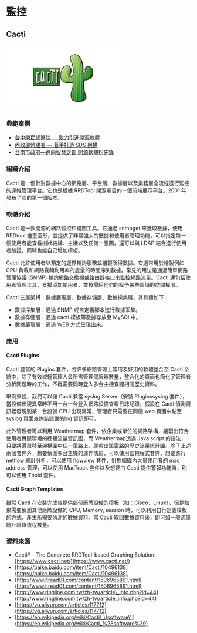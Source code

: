 # **監控**

## **Cacti**

![](/assets/cacti.jpg)

### 典範案例

* [台中榮民總醫院 — 致力引進開源軟體](//use-case/vghtc.md)
* [內政部營建署 — 著手打造 SDS 架構](/use-case/di-zhi-teng-yun-wang-yun-yong-duo-tao-kai-yuan-ruan-ti/ying-jian-shu-zhu-shou-da-zao-sds-jia-gou.md)
* [台南市政府—邁向智慧之都 開源軟體扮先鋒](/use-case/tai-nan-shi-zheng-fu-2014-mai-xiang-zhi-hui-zhi-du-kai-yuan-ruan-ti-ban-xian-feng.md)

### 組織介紹

Cacti 是一個針對數據中心的網路層、平台層、數據層以及業務層全流程進行監控的運維管理平台。它也是根據 RRDTool 開源項目的一個前端展示平台。2001 年發布了它的第一個版本。

### 軟體介紹

Cacti 是一款開源的網路監控和繪圖工具。它通過 snmpget 來獲取數據，使用 RRDtool 繪畫圖形，並提供了非常強大的數據和使用者管理功能，可以指定每一個使用者能查看樹狀結構、主機以及任何一張圖，還可以與 LDAP 結合進行使用者驗證，同時也能自己增加模板。

Cacti 允許使用者以預定的邊界輪詢服務並繪製所得數據。它通常用於繪製例如 CPU 負載和網路寬頻利用率的度量的時間序列數據。常見的用法是通過簡單網路管理協議 \(SNMP\) 輪詢網路交換機或路由器接口來監控網路流量。Cacti 還包括使用者管理工具，支援添加使用者，並按需給他們的賦予某些區域的訪問權限。

Cacti 三層架構：數據展現層、數據存儲層、數據採集層，其具體如下：

* 數據採集層：通過 SNMP 或自定義腳本進行數據采集。
* 數據存儲層：通過 cacti 模板等數據存放至 MySQL中。
* 數據展現層：通過 WEB 方式呈現出來。

### 應用

#### Cacti Plugins

Cacti 豐富的 Plugins 套件，將許多網路管理上常用及好用的軟體整合至 Cacti 系統中，除了有效減輕管理人員所需管理伺服器數量，整合化的頁面也簡化了管理者分析問題時的工作，不再需要同時登入多台主機查閱相關歷史資料。

舉例來說，我們可以讓 Cacti 兼當 syslog Server（安裝 Pluginssyslog 套件），當設備出現異常時不用一台一台登入網路設備查看日誌記錄，假設在 Cacti 偵測資訊裡發現到某一台設備 CPU 出現異常，管理者只需要在同個 web 頁面中點至 syslog 頁面查詢該設備的log 資訊即可。

此外管理者可以利用 Weathermap 套件，依企業或單位的網路架構，繪製出符合使用者實際環境的總體流量資訊圖，而 Weathermap透過 Java script 的語法，只要將滑鼠移至架構圖中任一電路上，即帶出該電路的歷史流量統計圖。除了上述兩個套件外，想要偵測多台主機的運作情形，可以使用監視程式套件、想要進行 netflow 統計分析，可以使用 flowview 套件、針對組織內大量使用者的 mac address 管理，可以使用 MacTrack 套件以及想要由 Cacti 提供警報功能時，則可以使用 Thold 套件。

#### Cacti Graph Templates

雖然 Cacti 在安裝完成後提供部份廠牌設備的模板（如：Cisco、Linux），但是如果需要偵測其他廠牌設備的 CPU, Memory, session 時，可以利用自行定義模板的方式，產生所需要偵測的數據資料。當 Cacti 取回數據資料後，即可如一般流量統計計錄流程數量。

### 資料來源

* Cacti® - The Complete RRDTool-based Graphing Solution. [https://www.cacti.net/](https://www.cacti.net/)
* [https://baike.baidu.com/item/Cacti/10496138](https://baike.baidu.com/item/Cacti/10496138)
* [http://www.itread01.com/content/1506965891.html](http://www.itread01.com/content/1506965891.html)
* [http://www.ringline.com.tw/zh-tw/article\_info.php?id=44](http://www.ringline.com.tw/zh-tw/article_info.php?id=44)
* [https://yq.aliyun.com/articles/117712](https://yq.aliyun.com/articles/117712)
* [https://en.wikipedia.org/wiki/Cacti\_\(software\)](https://en.wikipedia.org/wiki/Cacti_%28software%29)



